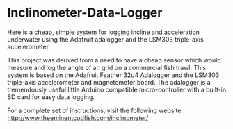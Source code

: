 # Inclinometer-Data-Logger
Here is a cheap, simple system for logging incline and acceleration underwater using the Adafruit adalogger and the LSM303 triple-axis accelerometer.

This project was derived from a need to have a cheap sensor which would measure and log the angle of an grid on a commercial fish trawl.  This system is based on the Adafruit Feather 32u4 Adalogger and the LSM303 triple-axis accelerometer and magnetometer board. The adalogger is a tremendously useful little Arduino compatible micro-controller with a built-in SD card for easy data logging. 

For a complete set of instructions, visit the following website:
http://www.theeminentcodfish.com/inclinometer/
